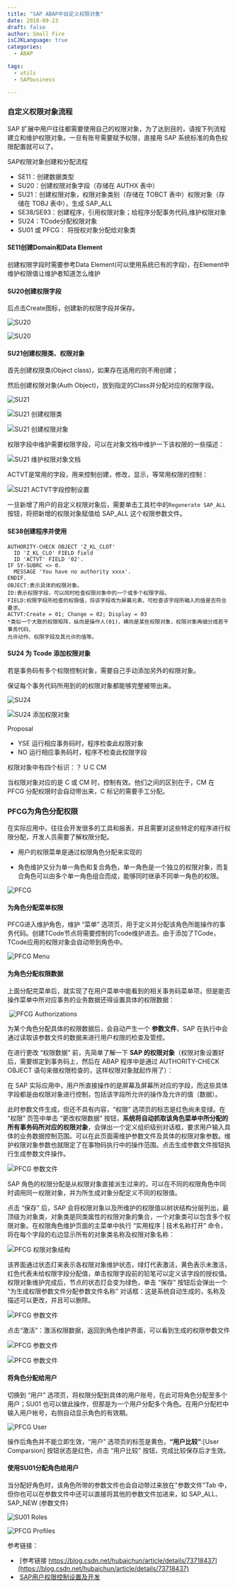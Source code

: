 ```yaml
---
title: "SAP ABAP中自定义权限对象"
date: 2018-09-23
draft: false
author: Small Fire
isCJKLanguage: true
categories: 
  - ABAP

tags: 
  - utils
  - SAPbusiness

---
```


### 自定义权限对象流程

SAP 扩展中用户往往都需要使用自己的权限对象，为了达到目的，请按下列流程建立和维护权限对象。一旦有账号需要赋予权限，直接用 SAP 系统标准的角色权限配置就可以了。

SAP权限对象创建和分配流程

- SE11：创建数据类型
- SU20：创建权限对象字段（存储在 AUTHX 表中）
- SU21：创建权限对象，权限对象类别（存储在 TOBCT 表中）权限对象（存储在 TOBJ 表中），生成 SAP_ALL
- SE38/SE93：创建程序，引用权限对象；给程序分配事务代码,维护权限对象
- SU24：TCode分配权限对象
- SU01 或 PFCG： 将授权对象分配给对象类

#### SE11创建Domain和Data Element

创建权限字段时需要参考Data Element(可以使用系统已有的字段)，在Element中维护权限值让维护者知道怎么维护

#### SU20创建权限字段

后点击Create图标，创建新的权限字段并保存。

![SU20](/images/ABAP/AUTHORITY_SU201.png)

![SU20](/images/ABAP/AUTHORITY_SU202.png)

#### SU21创建权限类、权限对象

首先创建权限类(Object class)，如果存在适用的则不用创建；

然后创建权限对象(Auth Object)，放到指定的Class并分配对应的权限字段。

![SU21](/images/ABAP/AUTHORITY_SU21.png)

![SU21 创建权限类](/images/ABAP/AUTHORITY_SU211.png)

![SU21 创建权限对象](/images/ABAP/AUTHORITY_SU212.png)

权限字段中维护需要权限字段，可以在对象文档中维护一下该权限的一些描述：

![SU21 维护权限对象文档](/images/ABAP/AUTHORITY_SU213.png)

ACTVT是常用的字段，用来控制创建，修改，显示，等常用权限的控制：

![SU21 ACTVT字段控制设置](/images/ABAP/AUTHORITY_SU214.png)

一旦新增了用户的自定义权限对象后，需要单击工具栏中的`Regenerate SAP_ALL`按钮，将把新增的权限对象赋值给 SAP_ALL 这个权限参数文件。

#### SE38创建程序并使用

```JS
AUTHORITY-CHECK OBJECT 'Z_KL_CLOT'
  ID 'Z_KL_CLO' FIELD field
  ID 'ACTVT' FIELD '02'.
IF SY-SUBRC <> 0.
  MESSAGE 'You have no authority xxxx'.
ENDIF.
OBJECT:表示具体的权限对象。
ID:表示权限字段，可以同时检查权限对象中的一个或多个权限字段。
FIELD:权限字段所检查的权限值，将该字段改为屏幕元素，可检查该字段所输入的值是否符合要求。
ACTVT:Create = 01; Change = 02; Display = 03
*类似一个大致的权限矩阵，纵向是操作人(01)，横向是某些权限对象，权限对象再细分成若干事务代码、
允许动作、权限字段及其允许的值等。
```

#### SU24 为 Tcode 添加权限对象

若是事务码有多个权限控制对象，需要自己手动添加另外的权限对象。

保证每个事务代码所用到的的权限对象都能够完整被带出来。

![SU24](/images/ABAP/AUTHORITY_SU241.png)

![SU24 添加权限对象](/images/ABAP/AUTHORITY_SU242.png)

Proposal 

- YSE 运行相应事务码时，程序检查此权限对象
- NO 运行相应事务码时，程序不检查此权限字段

权限对象中有四个标识：？ U  C  CM

当权限对象对应的是 C 或 CM 时，控制有效。他们之间的区别在于，CM 在 PFCG 分配权限时会自动带出来，C 标记的需要手工分配。

### PFCG为角色分配权限

在实际应用中，往往会开发很多的工具和报表，并且需要对这些特定的程序进行权限分配，开发人员需要了解权限分配。

- 用户的权限菜单是通过权限角色分配来实现的

- 角色维护又分为单一角色和复合角色，单一角色是一个独立的权限对象，而复合角色可以由多个单一角色组合而成，能够同时继承不同单一角色的权限。

![PFCG](/images/ABAP/AUTHORITY_PFCG1.png)

#### 为角色分配菜单权限

PFCG进入维护角色，维护 “菜单” 选项页，用于定义并分配该角色所能操作的事务代码。创建TCode节点将需要控制的Tcode维护进去。由于添加了TCode，TCode应用的权限对象会自动带到角色中。

![PFCG Menu](/images/ABAP/AUTHORITY_PFCG2.png)

#### 为角色分配权限数据

上面分配完菜单后，就实现了在用户菜单中能看到的相关事务码菜单项，但是能否操作菜单中所对应事务的业务数据还得设置具体的权限数据：

​	![PFCG Authorizations](/images/ABAP/AUTHORITY_PFCG3.png)

为某个角色分配具体的权限数据后，会自动产生一个 **参数文件**，SAP 在执行中会通过读取该参数文件的数据来进行用户权限的检查及管控。

在进行更改 “权限数据” 前，先简单了解一下 **SAP 的权限对象**（权限对象设置好后，需要绑定到事务码上，然后在 ABAP 程序中是通过 AUTHORITY-CHECK OBJECT 语句来做权限检查的，这样权限对象就起作用了）：

在 SAP 实际应用中，用户所直接操作的是屏幕及屏幕所对应的字段，而这些具体字段都是由权限对象进行控制，包括该字段所允许的操作及允许的值（数据）。

此时参数文件生成，但还不具有内容，“权限” 选项页的标志是红色尚未变绿。在 “权限” 页签中单击 “更改权限数据” 按钮，**系统将自动抓取该角色菜单中所分配的所有事务码所对应的权限对象**，会弹出一个定义组织级别对话框，要求用户输入具体的业务数据控制范围。可以在此页面需维护参数文件及具体的权限对象参数。维护权限对象参数也就限定了在事物码执行中的操作范围。点击生成参数文件按钮执行生成参数文件操作。

![PFCG 参数文件](/images/ABAP/AUTHORITY_PFCG4.png)

SAP 角色的权限分配是从权限对象直接派生过来的，可以在不同的权限角色中同时调用同一权限对象，并为所生成对象分配定义不同的权限值。

点击 “保存” 后，SAP 会将权限对象以及所维护的权限值以树状结构分层列出，最顶级为对象类，对象类是同类属性的权限对象的集合，一个对象类可以包含多个权限对象。在权限角色维护页面的主菜单中执行 “实用程序 | 技术名称打开” 命令，将在每个字段的右边显示所有的对象类名称及权限对象名称：

![PFCG 权限对象结构](/images/ABAP/AUTHORITY_PFCG5.png)

该界面通过状态灯来表示各权限对象维护状态，绿灯代表激活，黄色表示未激活，红色代表未给权限字段分配值，单击权限字段前的铅笔可以定义该字段的授权值。权限对象维护完成后，节点的状态灯会变为绿色，单击 “保存” 按钮后会弹出一个 “为生成权限参数文件分配参数文件名称” 对话框：这是系统自动生成的，名称及描述可以更改，并且可以删除。

![PFCG 参数文件](/images/ABAP/AUTHORITY_PFCG6.png)

点击“激活”：激活权限数据，返回到角色维护界面，可以看到生成的权限参数文件

![PFCG 参数文件](/images/ABAP/AUTHORITY_PFCG7.png)

![PFCG 参数文件](/images/ABAP/AUTHORITY_PFCG8.png)

#### 将角色分配给用户

切换到 “用户” 选项页，将权限分配到具体的用户账号，在此可将角色分配至多个用户；SU01 也可以做此操作，但那是为一个用户分配多个角色。在用户分配栏中输入用户帐号，右侧自动显示角色的有效期。

![PFCG User](/images/ABAP/AUTHORITY_PFCG9.png)

操作后角色并不能立即生效，“用户” 选项页的标签是黄色，**“用户比较”**:[User Comparsion] 按钮状态是红色，点击 “用户比较” 按钮，完成比较保存后才生效。

#### 使用SU01分配角色给用户

当分配好角色时，该角色所带的参数文件也会自动带过来放在"参数文件"Tab 中，但你也可以在参数文件中还可以直接将其他的参数文件加进来，如 SAP_ALL、SAP_NEW (参数文件)

![SU01 Roles](/images/ABAP/AUTHORITY_PFCG10.png)

![PFCG Profiles](/images/ABAP/AUTHORITY_PFCG11.png)





参考链接：

- ​	[参考链接 https://blog.csdn.net/hubaichun/article/details/73718437](https://blog.csdn.net/hubaichun/article/details/73718437)
- ​	[SAP用户权限控制设置及开发](https://blog.csdn.net/candy_mmyy/article/details/54906571)